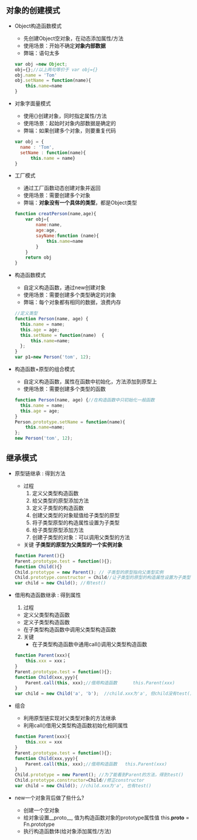 ## 对象的创建模式
* Object构造函数模式
  
  * 先创建Object空对象，在动态添加属性/方法
  * 使用场景：开始不确定**对象内部数据**
  * 弊端：语句太多
  
  ```javascript
  var obj =new Object;
  obj={};//以上两句等价于 var obj={}
  obj.name = 'Tom'
  obj.setName = function(name){
      this.name=name
  }
  ```
  
* 对象字面量模式
  
  * 使用{}创建对象，同时指定属性/方法
  * 使用场景：起始时对象内部数据是确定的
  * 弊端：如果创建多个对象，则要重复代码
  
  ```javascript
  var obj = {
    name : 'Tom',
    setName : function(name){
        this.name = name}
  }
  ```
  
* 工厂模式
  
  * 通过工厂函数动态创建对象并返回
  * 使用场景：需要创建多个对象
  * 弊端：**对象没有一个具体的类型**，都是Object类型
  
  ```javascript
  function creatPerson(name,age){
      var obj={
          name:name,
          age:age,
          sayName:function (name){
              this.name=name
          }
      }
      return obj
  }
  ```
  
* 构造函数模式
  
  * 自定义构造函数，通过new创建对象
  * 使用场景：需要创建多个类型确定的对象
  * 弊端：每个对象都有相同的数据，浪费内存 
  
  ```javascript
  //定义类型
  function Person(name, age) {
    this.name = name;
    this.age = age;
    this.setName = function(name)  {
        this.name=name;
    };
  }
  var p1=new Person('tom', 12);
  ```
  
* 构造函数+原型的组合模式
  
  * 自定义构造函数，属性在函数中初始化，方法添加到原型上
  * 使用场景：需要创建多个类型的函数
  
  ```javascript
  function Person(name, age) {//在构造函数中只初始化一般函数
    this.name = name;
    this.age = age;
  }
  Person.prototype.setName = function(name){
      this.name=name;
  };
  new Person('tom', 12);
  ```
## 继承模式
* 原型链继承 : 得到方法
  
  * 过程
    1. 定义父类型构造函数
    2. 给父类型的原型添加方法
    3. 定义子类型的构造函数
    4. 创建父类型的对象赋值给子类型的原型
    5. 将子类型原型的构造属性设置为子类型
    6. 给子类型原型添加方法
    7. 创建子类型的对象：可以调用父类型的方法
  * 关键   **子类型的原型为父类型的一个实例对象**
  
  ```javascript
  function Parent(){}
  Parent.prototype.test = function(){};
  function Child(){}
  Child.prototype = new Parent(); // 子类型的原型指向父类型实例
  Child.prototype.constructor = Child//让子类型的原型的构造属性设置为子类型
  var child = new Child(); //有test()
  ```
  
* 借用构造函数继承 : 得到属性
  
  1.  过程
     * 定义父类型构造函数
     * 定义子类型构造函数
     * 在子类型构造函数中调用父类型构造函数
  2. 关键
     * 在子类型构造函数中通用call()调用父类型构造函数
  
  ```javascript
  function Parent(xxx){
      this.xxx = xxx；
  }
  Parent.prototype.test = function(){};
  function Child(xxx,yyy){
      Parent.call(this, xxx);//借用构造函数      this.Parent(xxx)
  }
  var child = new Child('a', 'b');  //child.xxx为'a', 但child没有test()
  ```
  
* 组合
  
  * 利用原型链实现对父类型对象的方法继承
  * 利用call()借用父类型构造函数初始化相同属性
  
  ```javascript
  function Parent(xxx){
      this.xxx = xxx
  }
  Parent.prototype.test = function(){};
  function Child(xxx,yyy){
      Parent.call(this, xxx);//借用构造函数   this.Parent(xxx)
  }
  Child.prototype = new Parent(); //为了能看到Parent的方法，得到test()
  Child.prototype.constructor=Child//修正constructor
  var child = new Child(); //child.xxx为'a', 也有test()
  ```
  
* new一个对象背后做了些什么?
  * 创建一个空对象
  * 给对象设置__proto__, 值为构造函数对象的prototype属性值   this.__proto__ = Fn.prototype
  * 执行构造函数体(给对象添加属性/方法)
